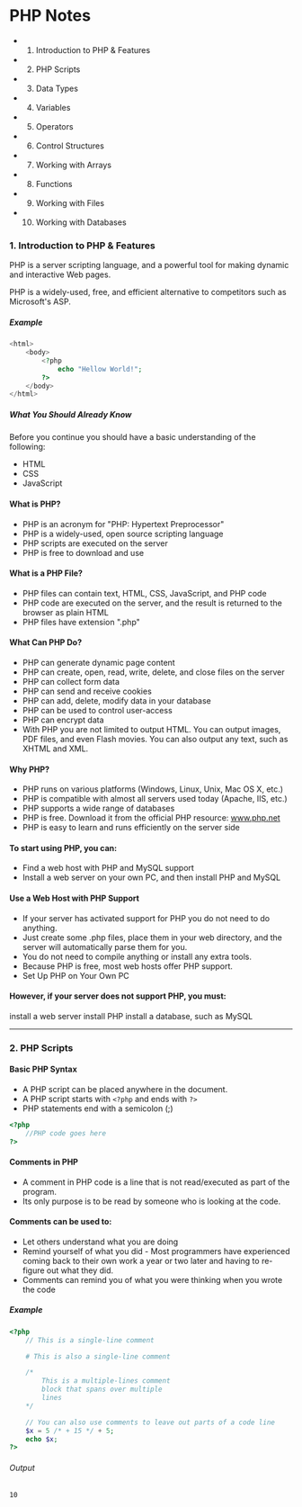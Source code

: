 # PHP Notes

-   1.  Introduction to PHP & Features
-   2.  PHP Scripts
-   3.  Data Types
-   4.  Variables
-   5.  Operators
-   6.  Control Structures
-   7.  Working with Arrays
-   8.  Functions
-   9.  Working with Files
-   10. Working with Databases

### 1. Introduction to PHP & Features

PHP is a server scripting language, and a powerful tool for making dynamic and interactive
Web pages.

PHP is a widely-used, free, and efficient alternative to competitors such as Microsoft's ASP.

##### Example

```php
<html>
    <body>
        <?php
            echo "Hellow World!";
        ?>
    </body>
</html>
```

##### What You Should Already Know

Before you continue you should have a basic understanding of the following:

-   HTML
-   CSS
-   JavaScript

#### What is PHP?

-   PHP is an acronym for "PHP: Hypertext Preprocessor"
-   PHP is a widely-used, open source scripting language
-   PHP scripts are executed on the server
-   PHP is free to download and use

#### What is a PHP File?

-   PHP files can contain text, HTML, CSS, JavaScript, and PHP code
-   PHP code are executed on the server, and the result is returned to the browser as plain HTML
-   PHP files have extension ".php"

#### What Can PHP Do?

-   PHP can generate dynamic page content
-   PHP can create, open, read, write, delete, and close files on the server
-   PHP can collect form data
-   PHP can send and receive cookies
-   PHP can add, delete, modify data in your database
-   PHP can be used to control user-access
-   PHP can encrypt data
-   With PHP you are not limited to output HTML. You can output images, PDF files, and even Flash movies. You can also output any text, such as XHTML and XML.

#### Why PHP?

-   PHP runs on various platforms (Windows, Linux, Unix, Mac OS X, etc.)
-   PHP is compatible with almost all servers used today (Apache, IIS, etc.)
-   PHP supports a wide range of databases
-   PHP is free. Download it from the official PHP resource: www.php.net
-   PHP is easy to learn and runs efficiently on the server side

#### To start using PHP, you can:

-   Find a web host with PHP and MySQL support
-   Install a web server on your own PC, and then install PHP and MySQL

#### Use a Web Host with PHP Support

-   If your server has activated support for PHP you do not need to do anything.
-   Just create some .php files, place them in your web directory, and the server will automatically parse them for you.
-   You do not need to compile anything or install any extra tools.
-   Because PHP is free, most web hosts offer PHP support.
-   Set Up PHP on Your Own PC

#### However, if your server does not support PHP, you must:

install a web server
install PHP
install a database, such as MySQL

<hr>

### 2. PHP Scripts

#### Basic PHP Syntax

-   A PHP script can be placed anywhere in the document.
-   A PHP script starts with `<?php` and ends with `?>`
-   PHP statements end with a semicolon (;)

```php
<?php
    //PHP code goes here
?>
```

#### Comments in PHP

-   A comment in PHP code is a line that is not read/executed as part of the program.
-   Its only purpose is to be read by someone who is looking at the code.

#### Comments can be used to:

-   Let others understand what you are doing
-   Remind yourself of what you did - Most programmers have experienced coming
    back to their own work a year or two later and having to re-figure out what they
    did.
-   Comments can remind you of what you were thinking when you wrote the code

##### Example

```php
<?php
    // This is a single-line comment

    # This is also a single-line comment 

    /*
        This is a multiple-lines comment
        block that spans over multiple
        lines
    */

    // You can also use comments to leave out parts of a code line
    $x = 5 /* + 15 */ + 5;
    echo $x; 
?>
```

###### Output

```
10
```

